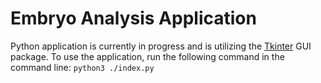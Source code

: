 # Embryo Analysis Application

Python application is currently in progress and is utilizing the [Tkinter](https://docs.python.org/3/library/tkinter.html) GUI package.
To use the application, run the following command in the command line:
`python3 ./index.py`
